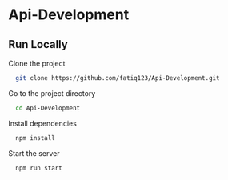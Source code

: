# Api-Development
 
## Run Locally

Clone the project

```bash
  git clone https://github.com/fatiq123/Api-Development.git
```

Go to the project directory

```bash
  cd Api-Development
```

Install dependencies

```bash
  npm install
```

Start the server

```bash
  npm run start
```
